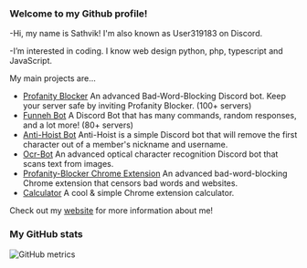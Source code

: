 ### Welcome to my Github profile!

-Hi, my name is Sathvik! I'm also known as User319183 on Discord.

-I’m interested in coding. I know web design python, php, typescript and JavaScript.


My main projects are...
  - [Profanity Blocker](https://profanityblocker.org) An advanced Bad-Word-Blocking Discord bot. Keep your server safe by inviting Profanity Blocker. (100+ servers)
  - [Funneh Bot](https://top.gg/bot/878028158136373248) A Discord Bot that has many commands, random responses, and a lot more! (80+ servers)
  - [Anti-Hoist Bot](https://top.gg/bot/896513352363286538) Anti-Hoist is a simple Discord bot that will remove the first character out of a member's nickname and username.
  - [Ocr-Bot](https://top.gg/bot/932333977052786695) An advanced optical character recognition Discord bot that scans text from images.
  - [Profanity-Blocker Chrome Extension](https://chrome.google.com/webstore/detail/profanity-blocker/nfeoeimdfclfmipanclebdelkjdhdioj?hl=en&authuser=0) An advanced bad-word-blocking Chrome extension that censors bad words and websites.
  - [Calculator](https://chrome.google.com/webstore/detail/calculator/djemjdihkojjbjlhodkciifknemmkcam?hl=en&authuser=0) A cool & simple Chrome extension calculator.

Check out my [website](https://sathvik.website) for more information about me!

### My GitHub stats
![GitHub metrics](https://metrics.lecoq.io/User319183?languages=1&gists=1&followup=1)
